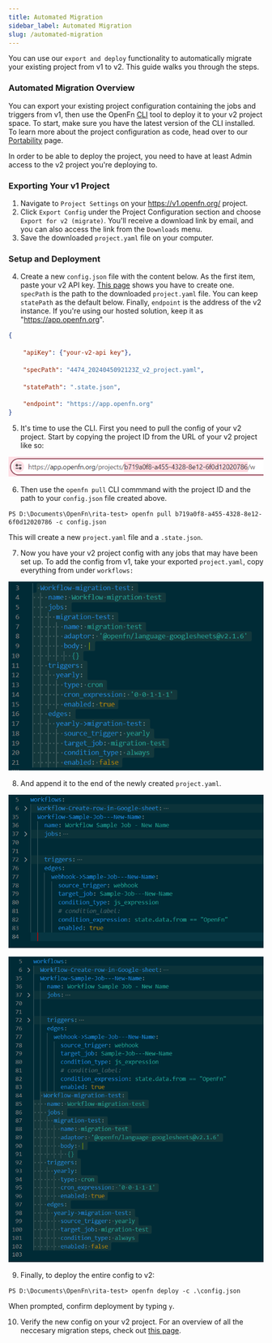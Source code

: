 ```yaml
---
title: Automated Migration
sidebar_label: Automated Migration
slug: /automated-migration
---
```


You can use our `export and deploy` functionality to automatically migrate your
existing project from v1 to v2. This guide walks you through the steps.

### Automated Migration Overview

You can export your existing project configuration containing the jobs and
triggers from v1, then use the OpenFn
[CLI](https://github.com/OpenFn/kit/tree/main/packages/cli) tool to deploy it to
your v2 project space. To start, make sure you have the latest version of the
CLI installed. To learn more about the project configuration as code, head over
to our [Portability](../deploy/portability.md) page.

In order to be able to deploy the project, you need to have at least Admin
access to the v2 project you're deploying to.

### Exporting Your v1 Project

1. Navigate to `Project Settings` on your https://v1.openfn.org/ project.
2. Click `Export Config` under the Project Configuration section and choose
   `Export for v2 (migrate)`. You'll receive a download link by email, and you
   can also access the link from the `Downloads` menu.
3. Save the downloaded `project.yaml` file on your computer.

### Setup and Deployment

4. Create a new `config.json` file with the content below. As the first item,
   paste your v2 API key. [This page](../manage-users/api-tokens.md) shows you
   have to create one. `specPath` is the path to the downloaded `project.yaml`
   file. You can keep `statePath` as the default below. Finally, `endpoint` is
   the address of the v2 instance. If you're using our hosted solution, keep it
   as "https://app.openfn.org".

```json
{

    "apiKey": {"your-v2-api key"},

    "specPath": "4474_2024045092123Z_v2_project.yaml",

    "statePath": ".state.json",

    "endpoint": "https://app.openfn.org"
}

```

5. It's time to use the CLI. First you need to pull the config of your v2
   project. Start by copying the project ID from the URL of your v2 project like
   so:

![Project ID](/img/projectid.png)

6. Then use the `openfn pull` CLI commmand with the project ID and the path to
   your `config.json` file created above.

```
PS D:\Documents\OpenFn\rita-test> openfn pull b719a0f8-a455-4328-8e12-6f0d12020786 -c config.json
```

This will create a new `project.yaml` file and a `.state.json`.

7. Now you have your v2 project config with any jobs that may have been set up.
   To add the config from v1, take your exported `project.yaml`, copy everything
   from under `workflows:`

![Select Workflows](/img/select_workflow_to_add.png)

8. And append it to the end of the newly created `project.yaml`.

![Existing Workflows](/img/migration_existing-workflows.png)

![Workflows Added](/img/migration_workflow_pasted.png)

9. Finally, to deploy the entire config to v2:

```
PS D:\Documents\OpenFn\rita-test> openfn deploy -c .\config.json
```

When prompted, confirm deployment by typing `y`.

10. Verify the new config on your v2 project. For an overview of all the
    neccesary migration steps, check out
    [this page](../migration/migration-steps.md).
